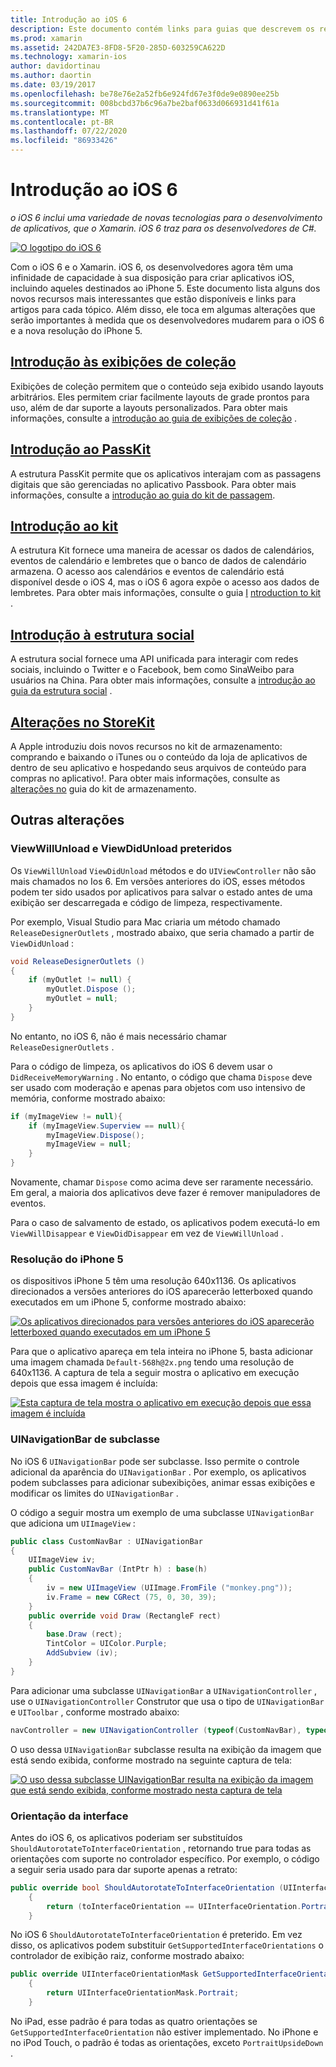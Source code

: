 ```yaml
---
title: Introdução ao iOS 6
description: Este documento contém links para guias que descrevem os recursos introduzidos no iOS 6. As exibições de coleção, PassKit, a estrutura social e as alterações em StoreKit são todas discutidas.
ms.prod: xamarin
ms.assetid: 242DA7E3-8FD8-5F20-285D-603259CA622D
ms.technology: xamarin-ios
author: davidortinau
ms.author: daortin
ms.date: 03/19/2017
ms.openlocfilehash: be78e76e2a52fb6e924fd67e3f0de9e0890ee25b
ms.sourcegitcommit: 008bcbd37b6c96a7be2baf0633d066931d41f61a
ms.translationtype: MT
ms.contentlocale: pt-BR
ms.lasthandoff: 07/22/2020
ms.locfileid: "86933426"
---
```

# <a name="introduction-to-ios-6"></a>Introdução ao iOS 6

_o iOS 6 inclui uma variedade de novas tecnologias para o desenvolvimento de aplicativos, que o Xamarin. iOS 6 traz para os desenvolvedores de C#._

[![O logotipo do iOS 6](images/ios6-large.jpg)](images/ios6-large.jpg#lightbox)

Com o iOS 6 e o Xamarin. iOS 6, os desenvolvedores agora têm uma infinidade de capacidade à sua disposição para criar aplicativos iOS, incluindo aqueles destinados ao iPhone 5.
Este documento lista alguns dos novos recursos mais interessantes que estão disponíveis e links para artigos para cada tópico. Além disso, ele toca em algumas alterações que serão importantes à medida que os desenvolvedores mudarem para o iOS 6 e a nova resolução do iPhone 5.

## <a name="introduction-to-collection-views"></a>[Introdução às exibições de coleção](~/ios/user-interface/controls/uicollectionview.md)

Exibições de coleção permitem que o conteúdo seja exibido usando layouts arbitrários. Eles permitem criar facilmente layouts de grade prontos para uso, além de dar suporte a layouts personalizados. Para obter mais informações, consulte a [introdução ao guia de exibições de coleção](~/ios/user-interface/controls/uicollectionview.md) [](~/ios/user-interface/controls/uicollectionview.md) .

## <a name="introduction-to-passkit"></a>[Introdução ao PassKit](~/ios/platform/passkit.md)

A estrutura PassKit permite que os aplicativos interajam com as passagens digitais que são gerenciadas no aplicativo Passbook. Para obter mais informações, consulte a [introdução ao guia do kit de passagem](~/ios/platform/passkit.md).

## <a name="introduction-to-eventkit"></a>[Introdução ao kit](~/ios/platform/eventkit.md)

A estrutura Kit fornece uma maneira de acessar os dados de calendários, eventos de calendário e lembretes que o banco de dados de calendário armazena. O acesso aos calendários e eventos de calendário está disponível desde o iOS 4, mas o iOS 6 agora expõe o acesso aos dados de lembretes. Para obter mais informações, consulte o guia [I](~/ios/platform/eventkit.md) [ntroduction to kit](~/ios/platform/eventkit.md) .

## <a name="introduction-to-the-social-framework"></a>[Introdução à estrutura social](~/ios/platform/social-framework.md)

A estrutura social fornece uma API unificada para interagir com redes sociais, incluindo o Twitter e o Facebook, bem como SinaWeibo para usuários na China. Para obter mais informações, consulte a [introdução ao guia da estrutura social](~/ios/platform/social-framework.md) .

## <a name="changes-to-storekit"></a>[Alterações no StoreKit](changes-to-storekit.md)

A Apple introduziu dois novos recursos no kit de armazenamento: comprando e baixando o iTunes ou o conteúdo da loja de aplicativos de dentro de seu aplicativo e hospedando seus arquivos de conteúdo para compras no aplicativo!. Para obter mais informações, consulte as [alterações no](changes-to-storekit.md) guia do kit de armazenamento.

## <a name="other-changes"></a>Outras alterações

### <a name="viewwillunload-and-viewdidunload-deprecated"></a>ViewWillUnload e ViewDidUnload preteridos

Os `ViewWillUnload` `ViewDidUnload` métodos e do `UIViewController` não são mais chamados no Ios 6. Em versões anteriores do iOS, esses métodos podem ter sido usados por aplicativos para salvar o estado antes de uma exibição ser descarregada e código de limpeza, respectivamente.

Por exemplo, Visual Studio para Mac criaria um método chamado `ReleaseDesignerOutlets` , mostrado abaixo, que seria chamado a partir de `ViewDidUnload` :

```csharp
void ReleaseDesignerOutlets ()
{
    if (myOutlet != null) {
        myOutlet.Dispose ();
        myOutlet = null;
    }
}
```

No entanto, no iOS 6, não é mais necessário chamar `ReleaseDesignerOutlets` .   

Para o código de limpeza, os aplicativos do iOS 6 devem usar o `DidReceiveMemoryWarning` . No entanto, o código que chama `Dispose` deve ser usado com moderação e apenas para objetos com uso intensivo de memória, conforme mostrado abaixo:

```csharp
if (myImageView != null){
    if (myImageView.Superview == null){
        myImageView.Dispose();
        myImageView = null;
    }
}
```

Novamente, chamar `Dispose` como acima deve ser raramente necessário. Em geral, a maioria dos aplicativos deve fazer é remover manipuladores de eventos.

Para o caso de salvamento de estado, os aplicativos podem executá-lo em `ViewWillDisappear` e `ViewDidDisappear` em vez de `ViewWillUnload` .

### <a name="iphone-5-resolution"></a>Resolução do iPhone 5

os dispositivos iPhone 5 têm uma resolução 640x1136. Os aplicativos direcionados a versões anteriores do iOS aparecerão letterboxed quando executados em um iPhone 5, conforme mostrado abaixo:

 [![Os aplicativos direcionados para versões anteriores do iOS aparecerão letterboxed quando executados em um iPhone 5](images/01-letterboxed.png)](images/01-letterboxed.png#lightbox)

Para que o aplicativo apareça em tela inteira no iPhone 5, basta adicionar uma imagem chamada `Default-568h@2x.png` tendo uma resolução de 640x1136. A captura de tela a seguir mostra o aplicativo em execução depois que essa imagem é incluída:

 [![Esta captura de tela mostra o aplicativo em execução depois que essa imagem é incluída](images/02-fullscreen.png)](images/02-fullscreen.png#lightbox)

### <a name="subclassing-uinavigationbar"></a>UINavigationBar de subclasse

No iOS 6 `UINavigationBar` pode ser subclasse. Isso permite o controle adicional da aparência do `UINavigationBar` . Por exemplo, os aplicativos podem subclasses para adicionar subexibições, animar essas exibições e modificar os limites do `UINavigationBar` .

O código a seguir mostra um exemplo de uma subclasse `UINavigationBar` que adiciona um `UIImageView` :

```csharp
public class CustomNavBar : UINavigationBar
{
    UIImageView iv;
    public CustomNavBar (IntPtr h) : base(h)
    {
        iv = new UIImageView (UIImage.FromFile ("monkey.png"));
        iv.Frame = new CGRect (75, 0, 30, 39);
    }
    public override void Draw (RectangleF rect)
    {
        base.Draw (rect);
        TintColor = UIColor.Purple;
        AddSubview (iv);
    }
}
```

Para adicionar uma subclasse `UINavigationBar` a `UINavigationController` , use o `UINavigationController` Construtor que usa o tipo de `UINavigationBar` e `UIToolbar` , conforme mostrado abaixo:

```csharp
navController = new UINavigationController (typeof(CustomNavBar), typeof(UIToolbar));
```

O uso dessa `UINavigationBar` subclasse resulta na exibição da imagem que está sendo exibida, conforme mostrado na seguinte captura de tela:

 [![O uso dessa subclasse UINavigationBar resulta na exibição da imagem que está sendo exibida, conforme mostrado nesta captura de tela](images/03-navbar.png)](images/03-navbar.png#lightbox)

### <a name="interface-orientation"></a>Orientação da interface

Antes do iOS 6, os aplicativos poderiam ser substituídos `ShouldAutorotateToInterfaceOrientation` , retornando true para todas as orientações com suporte no controlador específico. Por exemplo, o código a seguir seria usado para dar suporte apenas a retrato:

```csharp
public override bool ShouldAutorotateToInterfaceOrientation (UIInterfaceOrientation toInterfaceOrientation)
    {
        return (toInterfaceOrientation == UIInterfaceOrientation.Portrait);
    }
```

No iOS 6 `ShouldAutorotateToInterfaceOrientation` é preterido.
Em vez disso, os aplicativos podem substituir `GetSupportedInterfaceOrientations` o controlador de exibição raiz, conforme mostrado abaixo:

```csharp
public override UIInterfaceOrientationMask GetSupportedInterfaceOrientations ()
    {
        return UIInterfaceOrientationMask.Portrait;
    }
```

No iPad, esse padrão é para todas as quatro orientações se `GetSupportedInterfaceOrientation` não estiver implementado. No iPhone e no iPod Touch, o padrão é todas as orientações, exceto `PortraitUpsideDown` .
